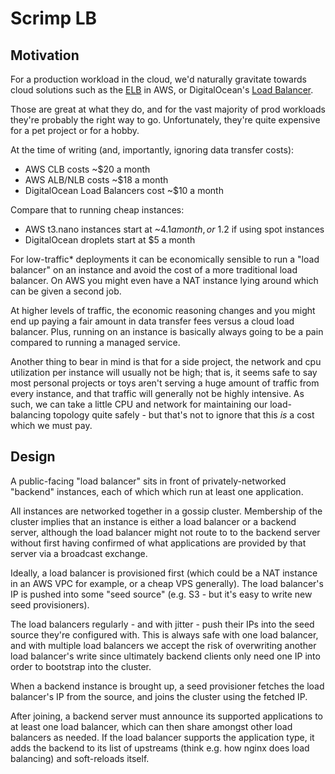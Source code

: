 # Scrimp LB
## Motivation
For a production workload in the cloud, we'd naturally gravitate towards cloud solutions such as the [ELB](https://aws.amazon.com/elasticloadbalancing/pricing/) in AWS, or DigitalOcean's [Load Balancer](https://www.digitalocean.com/products/load-balancer/).

Those are great at what they do, and for the vast majority of prod workloads they're probably the right way to go. Unfortunately, they're quite expensive for a pet project or for a hobby.

At the time of writing (and, importantly, ignoring data transfer costs):

- AWS CLB costs ~$20 a month
- AWS ALB/NLB costs ~$18 a month
- DigitalOcean Load Balancers cost ~$10 a month

Compare that to running cheap instances:

- AWS t3.nano instances start at ~$4.1 a month, or ~$1.2 if using spot instances
- DigitalOcean droplets start at $5 a month

For low-traffic\* deployments it can be economically sensible to run a "load balancer" on an instance and avoid the cost of a more traditional load balancer. On AWS you might even have a NAT instance lying around which can be given a second job.

At higher levels of traffic, the economic reasoning changes and you might end up paying a fair amount in data transfer fees versus a cloud load balancer. Plus, running on an instance is basically always going to be a pain compared to running a managed service.

Another thing to bear in mind is that for a side project, the network and cpu utilization per instance will usually not be high; that is, it seems safe to say most personal projects or toys aren't serving a huge amount of traffic from every instance, and that traffic will generally not be highly intensive. As such, we can take a little CPU and network for maintaining our load-balancing topology quite safely - but that's not to ignore that this _is_ a cost which we must pay.


## Design
A public-facing "load balancer" sits in front of privately-networked "backend" instances, each of which which run at least one application.

All instances are networked together in a gossip cluster. Membership of the cluster implies that an instance is either a load balancer or a backend server, although the load balancer might not route to to the backend server without first having confirmed of what applications are provided by that server via a broadcast exchange.

Ideally, a load balancer is provisioned first (which could be a NAT instance in an AWS VPC for example, or a cheap VPS generally). The load balancer's IP is pushed into some "seed source" (e.g. S3 - but it's easy to write new seed provisioners).

The load balancers regularly - and with jitter - push their IPs into the seed source they're configured with. This is always safe with one load balancer, and with multiple load balancers we accept the risk of overwriting another load balancer's write since ultimately backend clients only need one IP into order to bootstrap into the cluster.

When a backend instance is brought up, a seed provisioner fetches the load balancer's IP from the source, and joins the cluster using the fetched IP.

After joining, a backend server must announce its supported applications to at least one load balancer, which can then share amongst other load balancers as needed. If the load balancer supports the application type, it adds the backend to its list of upstreams (think e.g. how nginx does load balancing) and soft-reloads itself.
